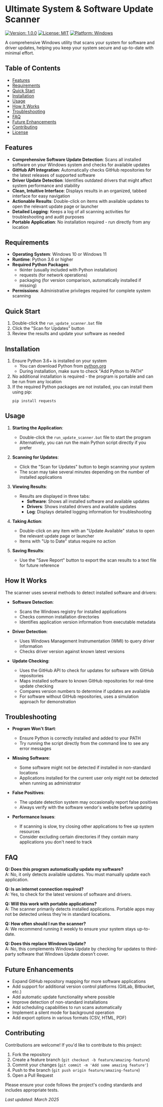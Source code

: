 # Ultimate System & Software Update Scanner

[![Version: 1.0.0](https://img.shields.io/badge/Version-1.0.0-brightgreen.svg)](https://github.com/yourusername/update-scanner)
[![License: MIT](https://img.shields.io/badge/License-MIT-blue.svg)](https://opensource.org/licenses/MIT)
[![Platform: Windows](https://img.shields.io/badge/Platform-Windows-blue.svg)](https://www.microsoft.com/windows)

A comprehensive Windows utility that scans your system for software and driver updates, helping you keep your system secure and up-to-date with minimal effort.

## Table of Contents

- [Features](#features)
- [Requirements](#requirements)
- [Quick Start](#quick-start)
- [Installation](#installation)
- [Usage](#usage)
- [How It Works](#how-it-works)
- [Troubleshooting](#troubleshooting)
- [FAQ](#faq)
- [Future Enhancements](#future-enhancements)
- [Contributing](#contributing)
- [License](#license)

## Features

- **Comprehensive Software Update Detection**: Scans all installed software on your Windows system and checks for available updates
- **GitHub API Integration**: Automatically checks GitHub repositories for the latest releases of supported software
- **Driver Update Detection**: Identifies outdated drivers that might affect system performance and stability
- **Clean, Intuitive Interface**: Displays results in an organized, tabbed interface for easy navigation
- **Actionable Results**: Double-click on items with available updates to open the relevant update page or launcher
- **Detailed Logging**: Keeps a log of all scanning activities for troubleshooting and audit purposes
- **Portable Application**: No installation required - run directly from any location

## Requirements

- **Operating System**: Windows 10 or Windows 11
- **Runtime**: Python 3.6 or higher
- **Required Python Packages**:
  - tkinter (usually included with Python installation)
  - requests (for network operations)
  - packaging (for version comparison, automatically installed if missing)
- **Permissions**: Administrative privileges required for complete system scanning

## Quick Start

1. Double-click the `run_update_scanner.bat` file
2. Click the "Scan for Updates" button
3. Review the results and update your software as needed

## Installation

1. Ensure Python 3.6+ is installed on your system
   - You can download Python from [python.org](https://www.python.org/downloads/)
   - During installation, make sure to check "Add Python to PATH"
2. No additional installation is required - the program is portable and can be run from any location
3. If the required Python packages are not installed, you can install them using pip:
   ```
   pip install requests
   ```

## Usage

1. **Starting the Application**:
   - Double-click the `run_update_scanner.bat` file to start the program
   - Alternatively, you can run the main Python script directly if you prefer

2. **Scanning for Updates**:
   - Click the "Scan for Updates" button to begin scanning your system
   - The scan may take several minutes depending on the number of installed applications

3. **Viewing Results**:
   - Results are displayed in three tabs:
     - **Software**: Shows all installed software and available updates
     - **Drivers**: Shows installed drivers and available updates
     - **Log**: Displays detailed logging information for troubleshooting

4. **Taking Action**:
   - Double-click on any item with an "Update Available" status to open the relevant update page or launcher
   - Items with "Up to Date" status require no action

5. **Saving Results**:
   - Use the "Save Report" button to export the scan results to a text file for future reference

## How It Works

The scanner uses several methods to detect installed software and drivers:

- **Software Detection**: 
  - Scans the Windows registry for installed applications
  - Checks common installation directories
  - Identifies application version information from executable metadata

- **Driver Detection**: 
  - Uses Windows Management Instrumentation (WMI) to query driver information
  - Checks driver version against known latest versions

- **Update Checking**:
  - Uses the GitHub API to check for updates for software with GitHub repositories
  - Maps installed software to known GitHub repositories for real-time update checking
  - Compares version numbers to determine if updates are available
  - For software without GitHub repositories, uses a simulation approach for demonstration

## Troubleshooting

- **Program Won't Start**:
  - Ensure Python is correctly installed and added to your PATH
  - Try running the script directly from the command line to see any error messages

- **Missing Software**:
  - Some software might not be detected if installed in non-standard locations
  - Applications installed for the current user only might not be detected when running as administrator

- **False Positives**:
  - The update detection system may occasionally report false positives
  - Always verify with the software vendor's website before updating

- **Performance Issues**:
  - If scanning is slow, try closing other applications to free up system resources
  - Consider excluding certain directories if they contain many applications you don't need to track

## FAQ

**Q: Does this program automatically update my software?**  
A: No, it only detects available updates. You must manually update each application.

**Q: Is an internet connection required?**  
A: Yes, to check for the latest versions of software and drivers.

**Q: Will this work with portable applications?**  
A: The scanner primarily detects installed applications. Portable apps may not be detected unless they're in standard locations.

**Q: How often should I run the scanner?**  
A: We recommend running it weekly to ensure your system stays up-to-date.

**Q: Does this replace Windows Update?**  
A: No, this complements Windows Update by checking for updates to third-party software that Windows Update doesn't cover.

## Future Enhancements

- Expand GitHub repository mapping for more software applications
- Add support for additional version control platforms (GitLab, Bitbucket, etc.)
- Add automatic update functionality where possible
- Improve detection of non-standard installations
- Add scheduling capabilities to run scans automatically
- Implement a silent mode for background operation
- Add export options in various formats (CSV, HTML, PDF)

## Contributing

Contributions are welcome! If you'd like to contribute to this project:

1. Fork the repository
2. Create a feature branch (`git checkout -b feature/amazing-feature`)
3. Commit your changes (`git commit -m 'Add some amazing feature'`)
4. Push to the branch (`git push origin feature/amazing-feature`)
5. Open a Pull Request

Please ensure your code follows the project's coding standards and includes appropriate tests.



*Last updated: March 2025*

